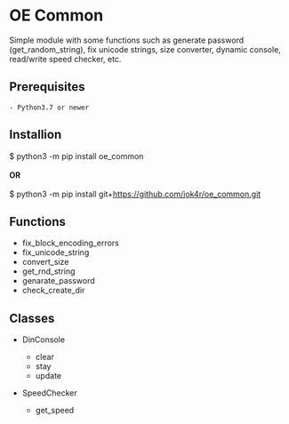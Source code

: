 # OE Common

Simple module with some functions such as generate password (get_random_string), fix unicode strings, size converter, dynamic console, read/write speed checker, etc.
## Prerequisites

	- Python3.7 or newer

## Installion
$ python3 -m pip install oe_common<br /><br />
**OR**<br /><br />
$ python3 -m pip install git+https://github.com/jok4r/oe_common.git

## Functions
- fix_block_encoding_errors
- fix_unicode_string
- convert_size
- get_rnd_string
- genarate_password
- check_create_dir

## Classes
- DinConsole
    - clear
    - stay
    - update

- SpeedChecker
    - get_speed